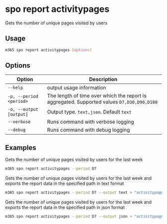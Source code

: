 # spo report activitypages

Gets the number of unique pages visited by users

## Usage

```sh
m365 spo report activitypages [options]
```

## Options

Option|Description
------|-----------
`--help`|output usage information
`-p, --period <period>`|The length of time over which the report is aggregated. Supported values `D7,D30,D90,D180`
`-o, --output [output]`|Output type. `text,json`. Default `text`
`--verbose`|Runs command with verbose logging
`--debug`|Runs command with debug logging

## Examples

Gets the number of unique pages visited by users for the last week

```sh
m365 spo report activitypages --period D7
```

Gets the number of unique pages visited by users for the last week and exports the report data in the specified path in text format

```sh
m365 spo report activitypages --period D7 --output text > "activitypages.txt"
```

Gets the number of unique pages visited by users for the last week and exports the report data in the specified path in json format

```sh
m365 spo report activitypages --period D7 --output json > "activitypages.json"
```
